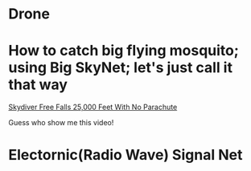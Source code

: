 # Drone

# How to catch big flying mosquito; using Big SkyNet; let's just call it that way
[Skydiver Free Falls 25,000 Feet With No Parachute](https://www.youtube.com/watch?v=xr8s617a3ik)

Guess who show me this video! 

# Electornic(Radio Wave) Signal Net
